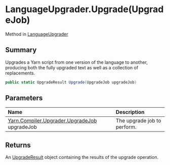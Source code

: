 # LanguageUpgrader.Upgrade(UpgradeJob)

Method in [LanguageUpgrader](/api/csharp/yarn.compiler.upgrader.languageupgrader.md)

## Summary


Upgrades a Yarn script from one version of the language to
another, producing both the fully upgraded text as well as a
collection of replacements.


```csharp
public static UpgradeResult Upgrade(UpgradeJob upgradeJob)
```

## Parameters

|Name|Description|
|:---|:---|
|[Yarn.Compiler.Upgrader.UpgradeJob](/api/csharp/yarn.compiler.upgrader.upgradejob.md) upgradeJob|The upgrade job to perform.|

## Returns

An  <a href="yarn.compiler.upgrader.upgraderesult.md">UpgradeResult</a>  object containing the
results of the upgrade operation.

